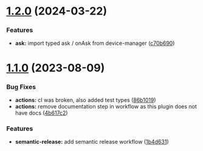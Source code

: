 # [1.2.0](https://github.com/kuzzleio/kuzzle-plugin-commons/compare/v1.1.0...v1.2.0) (2024-03-22)


### Features

* **ask:** import typed ask / onAsk from device-manager ([c70b690](https://github.com/kuzzleio/kuzzle-plugin-commons/commit/c70b690d0b76511075db49c84015b7cebbc4d5ed))

# [1.1.0](https://github.com/kuzzleio/kuzzle-plugin-commons/compare/v1.0.8...v1.1.0) (2023-08-09)


### Bug Fixes

* **actions:** cI was broken, also added test types ([86b1019](https://github.com/kuzzleio/kuzzle-plugin-commons/commit/86b101982a94efbf010fdf7504a68a8b9fa1000c))
* **actions:** remove documentation step in workflow as this plugin does not have docs ([4b617c2](https://github.com/kuzzleio/kuzzle-plugin-commons/commit/4b617c24e80cb4a3d6f16c6cb07318b7449c85d6))


### Features

* **semantic-release:** add semantic release workflow ([1b4d631](https://github.com/kuzzleio/kuzzle-plugin-commons/commit/1b4d63173d6674d74de2f6d047bb6c5769353ef7))
